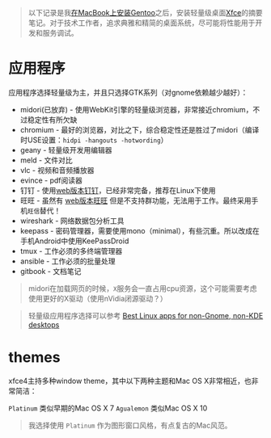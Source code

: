 > 以下记录是我[在MacBook上安装Gentoo](install_gentoo_on_macbook.md)之后，安装轻量级桌面[Xfce](http://www.xfce.org/)的摘要笔记。对于技术工作者，追求典雅和精简的桌面系统，尽可能将性能用于开发和服务调试。

# 应用程序

应用程序选择轻量级为主，并且只选择GTK系列（对gnome依赖越少越好）：

* midori(已放弃) - 使用WebKit引擎的轻量级浏览器，非常接近chromium，不过稳定性有所欠缺
* chromium - 最好的浏览器，对比之下，综合稳定性还是胜过了midori（编译时USE设置：`hidpi -hangouts -hotwording`）
* geany - 轻量级开发用编辑器
* meld - 文件对比
* vlc - 视频和音频播放器
* evince - pdf阅读器
* 钉钉 - 使用[web版本钉钉](https://im.dingtalk.com/)，已经非常完备，推荐在Linux下使用
* 旺旺 - 虽然有 [web版本旺旺](http://h5.m.taobao.com/ww/index.htm) 但是不支持群功能，无法用于工作。最终采用手机`旺信`替代！
* wireshark - 网络数据包分析工具
* keepass - 密码管理器，需要使用mono（minimal），有些沉重。所以改成在手机Android中使用KeePassDroid
* tmux - 工作必须的多终端管理器
* ansible - 工作必须的批量处理
* gitbook - 文档笔记

> midori在加载网页的时候，`X`服务会一直占用cpu资源，这个可能需要考虑使用更好的X驱动（使用nVidia闭源驱动？）

> 轻量级应用程序选择可以参考 [Best Linux apps for non-Gnome, non-KDE desktops](http://www.dedoimedo.com/computers/linux-apps-non-gnome-kde.html)

# themes

xfce4主持多种window theme，其中以下两种主题和Mac OS X非常相近，也非常简洁：

`Platinum` 类似早期的Mac OS X 7
`Agualemon` 类似Mac OS X 10

> 我选择使用 `Platinum` 作为图形窗口风格，有点复古的Mac风范。
